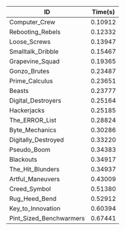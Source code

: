 |ID|Time(s)|
|-|-|
|Computer_Crew|0.10912|
|Rebooting_Rebels|0.12332|
|Loose_Screws|0.13947|
|Smalltalk_Dribble|0.15467|
|Grapevine_Squad|0.19365|
|Gonzo_Brutes|0.23487|
|Prime_Calculus|0.23651|
|Beasts|0.23777|
|Digital_Destroyers|0.25164|
|Hackerjacks|0.25185|
|The_ERROR_List|0.28824|
|Byte_Mechanics|0.30286|
|Digitally_Destroyed|0.33220|
|Pseudo_Boom|0.34383|
|Blackouts|0.34917|
|The_Hit_Blunders|0.34937|
|Artful_Maneuvers|0.43009|
|Creed_Symbol|0.51380|
|Rug_Heed_Bend|0.52912|
|Key_to_Innovation|0.60394|
|Pint_Sized_Benchwarmers|0.67441|
